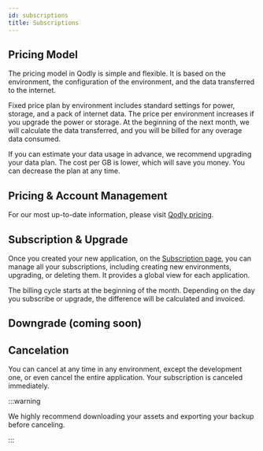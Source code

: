 ```yaml
---
id: subscriptions
title: Subscriptions
---
```



## Pricing Model

The pricing model in Qodly is simple and flexible. It is based on the environment, the configuration of the environment, and the data transferred to the internet.

Fixed price plan by environment includes standard settings for power, storage, and a pack of internet data. The price per environment increases if you upgrade the power or storage. At the beginning of the next month, we will calculate the data transferred, and you will be billed for any overage data consumed.

If you can estimate your data usage in advance, we recommend upgrading your data plan. The cost per GB is lower, which will save you money. You can decrease the plan at any time.

## Pricing & Account Management

For our most up-to-date information, please visit [Qodly pricing](https://qodly.com/pricing).

## Subscription & Upgrade

Once you created your new application, on the [Subscription page](../cloud/billingSubscriptionManagement.md), you can manage all your subscriptions, including creating new environments, upgrading, or deleting them. It provides a global view for each application.

The billing cycle starts at the beginning of the month. Depending on the day you subscribe or upgrade, the difference will be calculated and invoiced.

## Downgrade (coming soon)

## Cancelation

You can cancel at any time in any environment, except the development one, or even cancel the entire application. Your subscription is canceled immediately. 

:::warning

We highly recommend downloading your assets and exporting your backup before canceling.

:::

